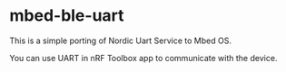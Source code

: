 # mbed-ble-uart

This is a simple porting of Nordic Uart Service to Mbed OS.

You can use UART in nRF Toolbox app to communicate with the device.
